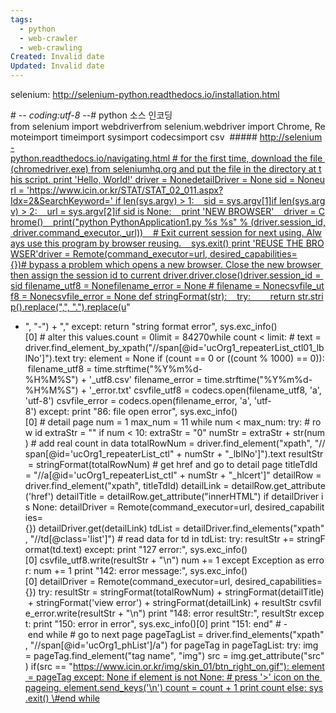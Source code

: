 ```yaml
---
tags:
  - python
  - web-crawler
  - web-crawling
Created: Invalid date
Updated: Invalid date
---
```

selenium: http://selenium-python.readthedocs.io/installation.html

\# -*- coding:utf-8 -*-# python 소스 인코딩from selenium import webdriverfrom selenium.webdriver import Chrome, Remoteimport timeimport sysimport codecsimport csv  ##### http://selenium-python.readthedocs.io/navigating.html # for the first time, download the file (chromedriver.exe) from seleniumhq.org and put the file in the directory at this script. print 'Hello, World!' driver = NonedetailDriver = None sid = Noneurl = 'https://www.icin.or.kr/STAT/STAT_02_011.aspx?Idx=2&SearchKeyword=' if len(sys.argv) > 1:    sid = sys.argv[1]if len(sys.argv) > 2:    url = sys.argv[2]if sid is None:    print 'NEW BROWSER'    driver = Chrome()    print("python PythonApplication1.py %s %s" % (driver.session_id, driver.command_executor._url))    # Exit current session for next using. Always use this program by browser reusing.    sys.exit() print 'REUSE THE BROWSER'driver = Remote(command_executor=url, desired_capabilities={})# bypass a problem which opens a new browser. Close the new browser then assign the session id to current driver.driver.close()driver.session_id = sid filename_utf8 = Nonefilename_error = None # filename = Nonecsvfile_utf8 = Nonecsvfile_error = None def stringFormat(str):    try:        return str.strip().replace(",", ".").replace(u"

- ", "-") + "," except: return "string format error", sys.exc_info()[0] \# alter this values.count = 0limit = 84270while count < limit: # text = driver.find_element_by_xpath("//span[@id='ucOrg1_repeaterList_ctl01_lblNo']").text try: element = None if (count == 0 or ((count % 1000) == 0)): filename_utf8 = time.strftime("%Y%m%d-%H%M%S") + '_utf8.csv' filename_error = time.strftime("%Y%m%d-%H%M%S") + '_error.txt' csvfile_utf8 = codecs.open(filename_utf8, 'a', 'utf-8') csvfile_error = codecs.open(filename_error, 'a', 'utf-8') except: print "86: file open error", sys.exc_info()[0] # detail page num = 1 max_num = 11 while num < max_num: try: # row id extraStr = "" if num < 10: extraStr = "0" numStr = extraStr + str(num) # add real count in data totalRowNum = driver.find_element("xpath", "//span[@id='ucOrg1_repeaterList_ctl" + numStr + "_lblNo']").text resultStr = stringFormat(totalRowNum) # get href and go to detail page titleTdId = "//a[@id='ucOrg1_repeaterList_ctl" + numStr + "_hlcert']" detailRow = driver.find_element("xpath", titleTdId) detailLink = detailRow.get_attribute('href') detailTitle = detailRow.get_attribute("innerHTML") if detailDriver is None: detailDriver = Remote(command_executor=url, desired_capabilities={}) detailDriver.get(detailLink) tdList = detailDriver.find_elements("xpath", "//td[@class='list']") # read data for td in tdList: try: resultStr += stringFormat(td.text) except: print "127 error:", sys.exc_info()[0] csvfile_utf8.write(resultStr + "\n") num += 1 except Exception as error: num += 1 print "142: error message:", sys.exc_info()[0] detailDriver = Remote(command_executor=url, desired_capabilities={}) try: resultStr = stringFormat(totalRowNum) + stringFormat(detailTitle) + stringFormat('view error') + stringFormat(detailLink) + resultStr csvfile_error.write(resultStr + "\n") print "148: error resultStr:", resultStr except: print "150: error in error", sys.exc_info()[0] print "151: end" # - end while # go to next page pageTagList = driver.find_elements("xpath", "//span[@id='ucOrg1_phList']/a") for pageTag in pageTagList: try: img = pageTag.find_element("tag name", "img") src = img.get_attribute("src") if(src == "https://www.icin.or.kr/img/skin_01/btn_right_on.gif"): element = pageTag except: None if element is not None: # press '>' icon on the pageing. element.send_keys('\n') count = count + 1 print count else: sys.exit() \#end while